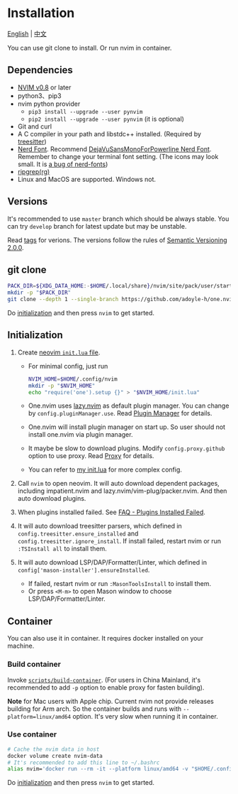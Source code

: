 # Installation

[English](./install-and-init.md) | [中文](./install-and-init.zh.md)

You can use git clone to install. Or run nvim in container.

## Dependencies

- [NVIM v0.8][] or later
- python3、pip3
- nvim python provider
  - `pip3 install --upgrade --user pynvim`
  - `pip2 install --upgrade --user pynvim` (it is optional)
- Git and curl
- A C compiler in your path and libstdc++ installed. (Required by [treesitter](https://github.com/nvim-treesitter/nvim-treesitter#requirements))
- [Nerd Font][]. Recommend [DejaVuSansMonoForPowerline Nerd Font][font]. Remember to change your terminal font setting. (The icons may look small. It is [a bug of nerd-fonts](https://github.com/ryanoasis/nerd-fonts/issues/1061))
- [ripgrep(rg)](https://github.com/BurntSushi/ripgrep)
- Linux and MacOS are supported. Windows not.

## Versions

It's recommended to use `master` branch which should be always stable.
You can try `develop` branch for latest update but may be unstable.

Read [tags][] for verions.
The versions follow the rules of [Semantic Versioning 2.0.0](http://semver.org/spec/v2.0.0.html).

## git clone

```sh
PACK_DIR=${XDG_DATA_HOME:-$HOME/.local/share}/nvim/site/pack/user/start
mkdir -p "$PACK_DIR"
git clone --depth 1 --single-branch https://github.com/adoyle-h/one.nvim.git "$PACK_DIR"/one.nvim
```

Do [initialization](#initialization) and then press `nvim` to get started.

## Initialization

1. Create [neovim `init.lua` file](https://neovim.io/doc/user/lua-guide.html#lua-guide-config).

    - For minimal config, just run

      ```sh
      NVIM_HOME=$HOME/.config/nvim
      mkdir -p "$NVIM_HOME"
      echo "require('one').setup {}" > "$NVIM_HOME/init.lua"
      ```

    - One.nvim uses [lazy.nvim][] as default plugin manager. You can change by `config.pluginManager.use`. Read [Plugin Manager](../README.md#plugin-manager) for details.
    - One.nvim will install plugin manager on start up. So user should not install one.nvim via plugin manager.
    - It maybe be slow to download plugins. Modify `config.proxy.github` option to use proxy. Read [Proxy](./usage/proxy.md) for details.
    - You can refer to [my init.lua][init.lua] for more complex config.

2. Call `nvim` to open neovim. It will auto download dependent packages, including impatient.nvim and lazy.nvim/vim-plug/packer.nvim. And then auto download plugins.

3. When plugins installed failed. See [FAQ - Plugins Installed Failed](./faq/install-failed.md#plugins-installed-failed).

4. It will auto download treesitter parsers, which defined in `config.treesitter.ensure_installed` and `config.treesitter.ignore_install`. If install failed, restart nvim or run `:TSInstall all` to install them.

5. It will auto download LSP/DAP/Formatter/Linter, which defined in `config['mason-installer'].ensureInstalled`.

    - If failed, restart nvim or run `:MasonToolsInstall` to install them.
    - Or press `<M-m>` to open Mason window to choose LSP/DAP/Formatter/Linter.


## Container

You can also use it in container. It requires docker installed on your machine.

### Build container

Invoke [`scripts/build-container`](../scripts/build-container).
(For users in China Mainland, it's recommended to add `-p` option to enable proxy for fasten building).

**Note** for Mac users with Apple chip. Current nvim not provide releases building for Arm arch. So the container builds and runs with `--platform=linux/amd64` option. It's very slow when running it in container.

### Use container

```sh
# Cache the nvim data in host
docker volume create nvim-data
# It's recommended to add this line to ~/.bashrc
alias nvim='docker run --rm -it --platform linux/amd64 -v "$HOME/.config/nvim:/root/.config/nvim" -v "nvim-data:/root/.local/share/nvim" -v "$PWD:/workspace" adoyle/one.nvim:v0.8.0'
```

Do [initialization](#initialization) and then press `nvim` to get started.


<!-- links -->

[tags]: https://github.com/adoyle-h/one.nvim/tags
[font]: https://github.com/ryanoasis/nerd-fonts/tree/master/patched-fonts/DejaVuSansMono
[Nerd Font]: https://github.com/ryanoasis/nerd-fonts
[mason.nvim]: https://github.com/williamboman/mason.nvim
[null-ls]: https://github.com/jose-elias-alvarez/null-ls.nvim
[nvim-lspconfig]: https://github.com/neovim/nvim-lspconfig
[NVIM v0.8]: https://github.com/neovim/neovim/releases/tag/v0.8.0
[init.lua]: https://github.com/adoyle-h/neovim-config/blob/master/init.lua
[packer.nvim]: https://github.com/wbthomason/packer.nvim
[impatient.nvim]: https://github.com/lewis6991/impatient.nvim
[treesitter]: https://github.com/nvim-treesitter/nvim-treesitter
[lazy.nvim]: https://github.com/folke/lazy.nvim
